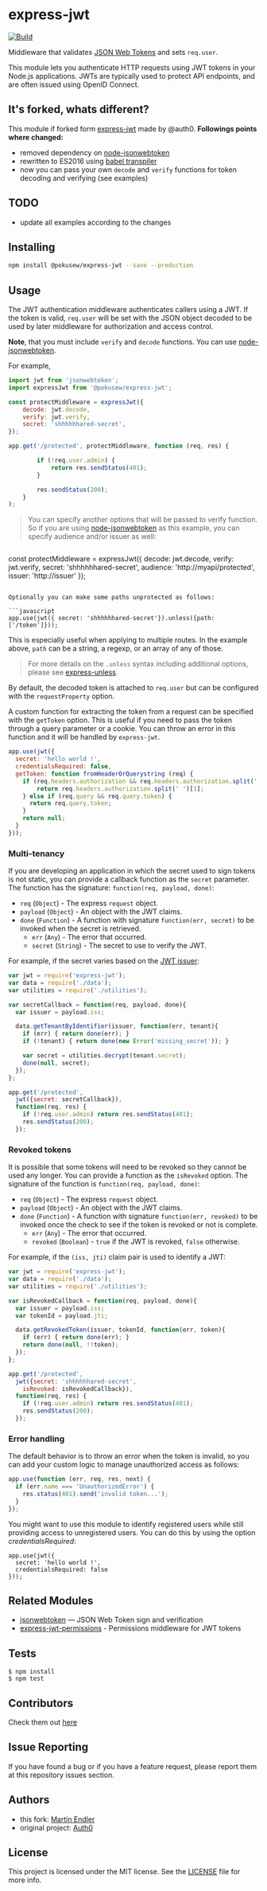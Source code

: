 # express-jwt

[![Build](https://travis-ci.org/auth0/express-jwt.svg)](http://travis-ci.org/auth0/express-jwt)

Middleware that validates [JSON Web Tokens](https://jwt.io/) and sets `req.user`.

This module lets you authenticate HTTP requests using JWT tokens in your Node.js
applications. JWTs are typically used to protect API endpoints, and are
often issued using OpenID Connect.

## It's forked, whats different?

This module if forked form [express-jwt](https://github.com/auth0/express-jwt)
made by @auth0.
**Followings points where changed:**

- removed dependency on [node-jsonwebtoken](https://github.com/auth0/node-jsonwebtoken)
- rewritten to ES2016 using [babel transpiler](https://babeljs.io/)
- now you can pass your own `decode` and `verify` functions for token decoding and verifying (see examples)
  

## TODO

- update all examples according to the changes

## Installing

```bash
npm install @pokusew/express-jwt --save --production
```

## Usage

The JWT authentication middleware authenticates callers using a JWT.
If the token is valid, `req.user` will be set with the JSON object decoded
to be used by later middleware for authorization and access control.

**Note**, that you must include `verify` and `decode` functions.
You can use [node-jsonwebtoken](https://github.com/auth0/node-jsonwebtoken).

For example,

```javascript
import jwt from 'jsonwebtoken';
import expressJwt from '@pokusew/express-jwt';

const protectMiddleware = expressJwt({
	decode: jwt.decode,
	verify: jwt.verify,
	secret: 'shhhhhhared-secret',
});

app.get('/protected', protectMiddleware, function (req, res) {

		if (!req.user.admin) {
			return res.sendStatus(401);
		}

		res.sendStatus(200);
	}
);
```
> You can specify another options that will be passed to verify function.
So if you are using [node-jsonwebtoken](https://github.com/auth0/node-jsonwebtoken) as this example,
you can specify audience and/or issuer as well:

> ```javascript
const protectMiddleware = expressJwt({
	decode: jwt.decode,
	verify: jwt.verify,
	secret: 'shhhhhhared-secret',
	audience: 'http://myapi/protected',
	issuer: 'http://issuer'
});
```

Optionally you can make some paths unprotected as follows:

```javascript
app.use(jwt({ secret: 'shhhhhhared-secret'}).unless({path: ['/token']}));
```

This is especially useful when applying to multiple routes. In the example above, `path` can be a string, a regexp, or an array of any of those.

> For more details on the `.unless` syntax including additional options, please see [express-unless](https://github.com/jfromaniello/express-unless).

By default, the decoded token is attached to `req.user` but can be configured with the `requestProperty` option.

A custom function for extracting the token from a request can be specified with
the `getToken` option. This is useful if you need to pass the token through a
query parameter or a cookie. You can throw an error in this function and it will
be handled by `express-jwt`.

```javascript
app.use(jwt({
  secret: 'hello world !',
  credentialsRequired: false,
  getToken: function fromHeaderOrQuerystring (req) {
    if (req.headers.authorization && req.headers.authorization.split(' ')[0] === 'Bearer') {
        return req.headers.authorization.split(' ')[1];
    } else if (req.query && req.query.token) {
      return req.query.token;
    }
    return null;
  }
}));
```

### Multi-tenancy

If you are developing an application in which the secret used to sign tokens is not static, you can provide a callback function as the `secret` parameter. The function has the signature: `function(req, payload, done)`:
* `req` (`Object`) - The express `request` object.
* `payload` (`Object`) - An object with the JWT claims.
* `done` (`Function`) - A function with signature `function(err, secret)` to be invoked when the secret is retrieved.
  * `err` (`Any`) - The error that occurred.
  * `secret` (`String`) - The secret to use to verify the JWT.

For example, if the secret varies based on the [JWT issuer](http://self-issued.info/docs/draft-ietf-oauth-json-web-token.html#issDef):
```javascript
var jwt = require('express-jwt');
var data = require('./data');
var utilities = require('./utilities');

var secretCallback = function(req, payload, done){
  var issuer = payload.iss;

  data.getTenantByIdentifier(issuer, function(err, tenant){
    if (err) { return done(err); }
    if (!tenant) { return done(new Error('missing_secret')); }

    var secret = utilities.decrypt(tenant.secret);
    done(null, secret);
  });
};

app.get('/protected',
  jwt({secret: secretCallback}),
  function(req, res) {
    if (!req.user.admin) return res.sendStatus(401);
    res.sendStatus(200);
  });
```

### Revoked tokens

It is possible that some tokens will need to be revoked so they cannot be used any longer. You can provide a function as the `isRevoked` option. The signature of the function is `function(req, payload, done)`:
* `req` (`Object`) - The express `request` object.
* `payload` (`Object`) - An object with the JWT claims.
* `done` (`Function`) - A function with signature `function(err, revoked)` to be invoked once the check to see if the token is revoked or not is complete.
  * `err` (`Any`) - The error that occurred.
  * `revoked` (`Boolean`) - `true` if the JWT is revoked, `false` otherwise.

For example, if the `(iss, jti)` claim pair is used to identify a JWT:
```javascript
var jwt = require('express-jwt');
var data = require('./data');
var utilities = require('./utilities');

var isRevokedCallback = function(req, payload, done){
  var issuer = payload.iss;
  var tokenId = payload.jti;

  data.getRevokedToken(issuer, tokenId, function(err, token){
    if (err) { return done(err); }
    return done(null, !!token);
  });
};

app.get('/protected',
  jwt({secret: 'shhhhhhared-secret',
    isRevoked: isRevokedCallback}),
  function(req, res) {
    if (!req.user.admin) return res.sendStatus(401);
    res.sendStatus(200);
  });
```

### Error handling

The default behavior is to throw an error when the token is invalid, so you can add your custom logic to manage unauthorized access as follows:


```javascript
app.use(function (err, req, res, next) {
  if (err.name === 'UnauthorizedError') {
    res.status(401).send('invalid token...');
  }
});
```

You might want to use this module to identify registered users while still providing access to unregistered users. You
can do this by using the option _credentialsRequired_:

    app.use(jwt({
      secret: 'hello world !',
      credentialsRequired: false
    }));

## Related Modules

- [jsonwebtoken](https://github.com/auth0/node-jsonwebtoken) — JSON Web Token sign and verification
- [express-jwt-permissions](https://github.com/MichielDeMey/express-jwt-permissions) - Permissions middleware for JWT tokens

## Tests

    $ npm install
    $ npm test

## Contributors

Check them out [here](https://github.com/pokusew/express-jwt/graphs/contributors)

## Issue Reporting

If you have found a bug or if you have a feature request, please report them at this repository issues section.

## Authors

- this fork: [Martin Endler](https://github.com/pokusew)
- original project: [Auth0](auth0.com)

## License

This project is licensed under the MIT license. See the [LICENSE](LICENSE) file for more info.

